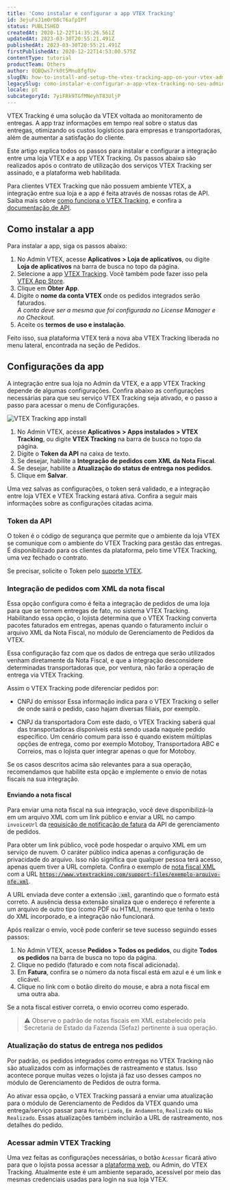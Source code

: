 ```yaml
---
title: 'Como instalar e configurar a app VTEX Tracking'
id: 3ejuFsJ1m0r08cT6afpIPf
status: PUBLISHED
createdAt: 2020-12-22T14:35:26.561Z
updatedAt: 2023-03-30T20:55:21.491Z
publishedAt: 2023-03-30T20:55:21.491Z
firstPublishedAt: 2020-12-22T14:53:00.575Z
contentType: tutorial
productTeam: Others
author: 0QBQws7rk0t5Mnu8fgfUv
slugEN: how-to-install-and-setup-the-vtex-tracking-app-on-your-vtex-admin
legacySlug: como-instalar-e-configurar-a-app-vtex-tracking-no-seu-admin-vtex
locale: pt
subcategoryId: 7yiFRk9TGfMNeyhT83UljP
---
```


VTEX Tracking é uma solução da VTEX voltada ao monitoramento de entregas. A app traz informações em tempo real sobre o status das entregas, otimizando os custos logísticos para empresas e transportadoras, além de aumentar a satisfação do cliente. 

Este artigo explica todos os passos para instalar e configurar a integração entre uma loja VTEX e a app VTEX Tracking. Os passos abaixo são realizados após o contrato de utilização dos serviços VTEX Tracking ser assinado, e a plataforma web habilitada.

Para clientes VTEX Tracking que não possuem ambiente VTEX, a integração entre sua loja e a app é feita através de nossas rotas de API. Saiba mais sobre [como funciona o VTEX Tracking](/pt/tutorial/visao-geral-vtex-tracking--1uDRquVudbPuoK05MtbZGh), e confira a [documentação de API](https://developers.vtex.com/docs/api-reference/tracking).

## Como instalar a app

Para instalar a app, siga os passos abaixo:

1. No Admin VTEX, acesse **Aplicativos > Loja de aplicativos**, ou digite **Loja de aplicativos** na barra de busca no topo da página.
2. Selecione a app [VTEX Tracking](https://apps.vtex.com/vtex-vtex-tracking-integrator/p). Você também pode fazer isso pela [VTEX App Store](https://apps.vtex.com/).   
3. Clique em **Obter App**.  
4. Digite o **nome da conta VTEX** onde os pedidos integrados serão faturados.    
*A conta deve ser a mesma que foi configurada no License Manager e no Checkout.*  
4. Aceite os **termos de uso e instalação**.  

Feito isso, sua plataforma VTEX terá a nova aba VTEX Tracking liberada no menu lateral, encontrada na seção de Pedidos.

## Configurações da app

A integração entre sua loja no Admin da VTEX, e a app VTEX Tracking depende de algumas configurações. Confira abaixo as configurações necessárias para que seu serviço VTEX Tracking seja ativado, e o passo a passo para acessar o menu de Configurações. 

![VTEX Tracking app install](https://cdn.statically.io/gh/vtexdocs/help-center-content/refs/heads/main/docs/pt/tutorials/vtex-tracking/vtex-tracking---todos-os-artigos/como-instalar-e-configurar-a-app-vtex-tracking-no-seu-admin-vtex_1.jpg) 

1. No Admin VTEX, acesse **Aplicativos > Apps instalados > VTEX Tracking**, ou digite **VTEX Tracking** na barra de busca no topo da página.
2. Digite o **Token da API** na caixa de texto.  
3. Se desejar, habilite a **Integração de pedidos com XML da Nota Fiscal**.    
4. Se desejar, habilite a **Atualização do status de entrega nos pedidos**.  
5. Clique em **Salvar**.   

Uma vez salvas as configurações, o token será validado, e a integração entre loja VTEX e VTEX Tracking estará ativa. Confira a seguir mais informações sobre as configurações citadas acima.

### Token da API

O token é o código de segurança que permite que o ambiente da loja VTEX se comunique com o ambiente do VTEX Tracking para gestão das entregas. É disponibilizado para os clientes da plataforma, pelo time VTEX Tracking, uma vez fechado o contrato.

Se precisar, solicite o Token pelo [suporte VTEX](https://support.vtex.com/hc/pt-br/requests).

### Integração de pedidos com XML da nota fiscal

Essa opção configura como é feita a integração de pedidos de uma loja para que se tornem entregas de fato, no sistema VTEX Tracking. Habilitando essa opção, o lojista determina que o VTEX Tracking converta pacotes faturados em entregas, apenas quando o faturamento incluir o arquivo XML da Nota Fiscal, no módulo de Gerenciamento de Pedidos da VTEX.

Essa configuração faz com que os dados de entrega que serão utilizados venham diretamente da Nota Fiscal, e que a integração desconsidere determinadas transportadoras que, por ventura, não farão a operação de entrega via VTEX Tracking. 

Assim o VTEX Tracking pode diferenciar pedidos por:
- CNPJ do emissor
    Essa informação indica para o VTEX Tracking o seller de onde sairá o pedido, caso hajam diversas filiais, por exemplo.

- CNPJ da transportadora
    Com este dado, o VTEX Tracking saberá qual das transportadoras disponíveis está sendo usada naquele pedido específico. Um cenário comum para isso é quando existem múltiplas opções de entrega, como por exemplo Motoboy, Transportadora ABC e Correios, mas o lojista quer integrar apenas o que for Motoboy.

Se os casos descritos acima são relevantes para a sua operação, recomendamos que habilite esta opção e implemente o envio de notas fiscais na sua integração.

#### Enviando a nota fiscal

Para enviar uma nota fiscal na sua integração, você deve disponibilizá-la em um arquivo XML com um link público e enviar a URL no campo `invoiceUrl` da  [requisição de notificação de fatura](https://developers.vtex.com/vtex-rest-api/reference/invoice#invoicenotification) da API de gerenciamento de pedidos.

Para obter um link público, você pode hospedar o arquivo XML em um serviço de nuvem. O caráter público indica apenas a configuração de privacidade do arquivo. Isso não significa que qualquer pessoa terá acesso, apenas quem tiver a URL completa. Confira o  exemplo de [nota fiscal XML](https://www.vtextracking.com/support-files/exemplo-arquivo-nfe.xml) com a URL <code style="background-color:#e3e4e6">https://www.vtextracking.com/support-files/exemplo-arquivo-nfe.xml</code>.

A URL enviada deve conter a extensão <code style="background-color:#e3e4e6">.xml</code>, garantindo que o formato está correto. A ausência dessa extensão sinaliza que o endereço é referente a um arquivo de outro tipo (como PDF ou HTML), mesmo que tenha o texto do XML incorporado, e a integração não funcionará. 

Após realizar o envio, você pode conferir se teve sucesso seguindo esses passos:

1. No Admin VTEX, acesse **Pedidos > Todos os pedidos**, ou digite **Todos os pedidos** na barra de busca no topo da página.
2. Clique no pedido (faturado e com nota fiscal adicionada).
3. Em **Fatura**, confira se o número da nota fiscal está em azul e é um link e clicável.
4. Clique no link com o botão direito do mouse, e abra a nota fiscal em uma outra aba.

Se a nota fiscal estiver correta, o envio ocorreu como esperado.

> ⚠️ Observe o padrão de notas fiscais em XML estabelecido pela Secretaria de Estado da Fazenda (Sefaz) pertinente à sua operação.

### Atualização do status de entrega nos pedidos

Por padrão, os pedidos integrados como entregas no VTEX Tracking não são atualizados com as informações de rastreamento e status. Isso acontece porque muitas vezes o lojista já faz uso desses campos no módulo de Gerenciamento de Pedidos de outra forma. 

Ao ativar essa opção, o VTEX Tracking passará a enviar uma atualização para o módulo de Gerenciamento de Pedidos da VTEX quando uma entrega/serviço passar para `Roteirizado`, `Em Andamento`, `Realizado` ou `Não Realizado`. Essas atualizações também incluirão a URL de rastreamento, nos detalhes do pedido. 

### Acessar admin VTEX Tracking

Uma vez feitas as configurações necessárias, o botão `Acessar` ficará ativo para que o lojista possa acessar a [plataforma web](/pt/tutorial/visao-geral-vtex-tracking--1uDRquVudbPuoK05MtbZGh), ou Admin, do VTEX Tracking. Atualmente este é um ambiente separado, acessível por meio das mesmas credenciais usadas para login na sua loja VTEX. 

